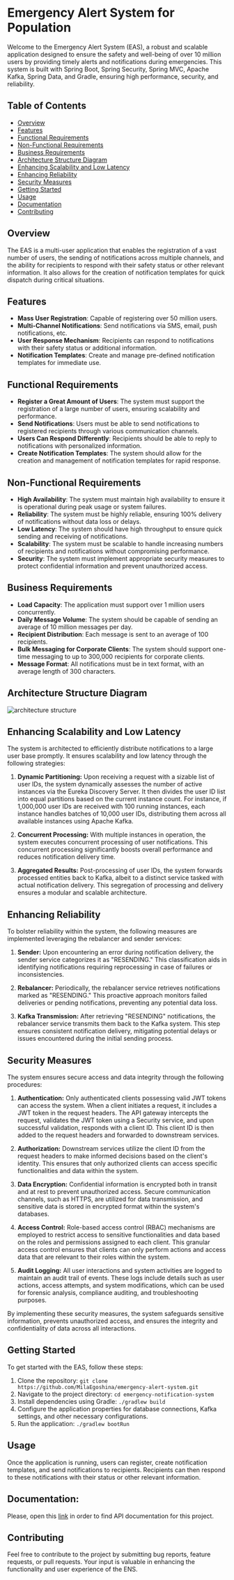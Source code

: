 # Emergency Alert System for Population

Welcome to the Emergency Alert System (EAS), a robust and scalable application designed to ensure the safety and well-being of over 10 million users by providing timely alerts and notifications during emergencies. This system is built with Spring Boot, Spring Security, Spring MVC, Apache Kafka, Spring Data, and Gradle, ensuring high performance, security, and reliability.

## Table of Contents

- [Overview](#overview)
- [Features](#features)
- [Functional Requirements](#functional-requirements)
- [Non-Functional Requirements](#non-functional-requirements)
- [Business Requirements](#business-requirements)
- [Architecture Structure Diagram](#architecture-structure-diagram)
- [Enhancing Scalability and Low Latency](#enhancing-scalability-and-low-latency)
- [Enhancing Reliability](#enhancing-reliability)
- [Security Measures](#security-measures)
- [Getting Started](#getting-started)
- [Usage](#usage)
- [Documentation](#documentation)
- [Contributing](#contributing)


## Overview

The EAS is a multi-user application that enables the registration of a vast number of users, the sending of notifications across multiple channels, and the ability for recipients to respond with their safety status or other relevant information. It also allows for the creation of notification templates for quick dispatch during critical situations.

## Features

- **Mass User Registration**: Capable of registering over 50 million users.
- **Multi-Channel Notifications**: Send notifications via SMS, email, push notifications, etc.
- **User Response Mechanism**: Recipients can respond to notifications with their safety status or additional information.
- **Notification Templates**: Create and manage pre-defined notification templates for immediate use.

## Functional Requirements

- **Register a Great Amount of Users**: The system must support the registration of a large number of users, ensuring scalability and performance.
- **Send Notifications**: Users must be able to send notifications to registered recipients through various communication channels.
- **Users Can Respond Differently**: Recipients should be able to reply to notifications with personalized information.
- **Create Notification Templates**: The system should allow for the creation and management of notification templates for rapid response.

## Non-Functional Requirements

- **High Availability**: The system must maintain high availability to ensure it is operational during peak usage or system failures.
- **Reliability**: The system must be highly reliable, ensuring 100% delivery of notifications without data loss or delays.
- **Low Latency**: The system should have high throughput to ensure quick sending and receiving of notifications.
- **Scalability**: The system must be scalable to handle increasing numbers of recipients and notifications without compromising performance.
- **Security**: The system must implement appropriate security measures to protect confidential information and prevent unauthorized access.

## Business Requirements

- **Load Capacity**: The application must support over 1 million users concurrently.
- **Daily Message Volume**: The system should be capable of sending an average of 10 million messages per day.
- **Recipient Distribution**: Each message is sent to an average of 100 recipients.
- **Bulk Messaging for Corporate Clients**: The system should support one-time messaging to up to 300,000 recipients for corporate clients.
- **Message Format**: All notifications must be in text format, with an average length of 300 characters.

## Architecture Structure Diagram

![architecture structure](images/diagram.jpg)

## Enhancing Scalability and Low Latency

The system is architected to efficiently distribute notifications to a large user base promptly. It ensures scalability and low latency through the following strategies:

1. **Dynamic Partitioning:** Upon receiving a request with a sizable list of user IDs, the system dynamically assesses the number of active instances via the Eureka Discovery Server. It then divides the user ID list into equal partitions based on the current instance count. For instance, if 1,000,000 user IDs are received with 100 running instances, each instance handles batches of 10,000 user IDs, distributing them across all available instances using Apache Kafka.


2. **Concurrent Processing:** With multiple instances in operation, the system executes concurrent processing of user notifications. This concurrent processing significantly boosts overall performance and reduces notification delivery time.


3. **Aggregated Results:** Post-processing of user IDs, the system forwards processed entities back to Kafka, albeit to a distinct service tasked with actual notification delivery. This segregation of processing and delivery ensures a modular and scalable architecture.

## Enhancing Reliability

To bolster reliability within the system, the following measures are implemented leveraging the rebalancer and sender services:

1. **Sender:** Upon encountering an error during notification delivery, the sender service categorizes it as "RESENDING." This classification aids in identifying notifications requiring reprocessing in case of failures or inconsistencies.


2. **Rebalancer:** Periodically, the rebalancer service retrieves notifications marked as "RESENDING." This proactive approach monitors failed deliveries or pending notifications, preventing any potential data loss.


3. **Kafka Transmission:** After retrieving "RESENDING" notifications, the rebalancer service transmits them back to the Kafka system. This step ensures consistent notification delivery, mitigating potential delays or issues encountered during the initial sending process.

## Security Measures

The system ensures secure access and data integrity through the following procedures:

1. **Authentication:** Only authenticated clients possessing valid JWT tokens can access the system. When a client initiates a request, it includes a JWT token in the request headers. The API gateway intercepts the request, validates the JWT token using a Security service, and upon successful validation, responds with a client ID. This client ID is then added to the request headers and forwarded to downstream services.


2. **Authorization:** Downstream services utilize the client ID from the request headers to make informed decisions based on the client's identity. This ensures that only authorized clients can access specific functionalities and data within the system.


3. **Data Encryption:** Confidential information is encrypted both in transit and at rest to prevent unauthorized access. Secure communication channels, such as HTTPS, are utilized for data transmission, and sensitive data is stored in encrypted format within the system's databases.


4. **Access Control:** Role-based access control (RBAC) mechanisms are employed to restrict access to sensitive functionalities and data based on the roles and permissions assigned to each client. This granular access control ensures that clients can only perform actions and access data that are relevant to their roles within the system.


5. **Audit Logging:** All user interactions and system activities are logged to maintain an audit trail of events. These logs include details such as user actions, access attempts, and system modifications, which can be used for forensic analysis, compliance auditing, and troubleshooting purposes.


By implementing these security measures, the system safeguards sensitive information, prevents unauthorized access, and ensures the integrity and confidentiality of data across all interactions.

## Getting Started

To get started with the EAS, follow these steps:

1. Clone the repository: `git clone https://github.com/MilaEgoshina/emergency-alert-system.git`
2. Navigate to the project directory: `cd emergency-notification-system`
3. Install dependencies using Gradle: `./gradlew build`
4. Configure the application properties for database connections, Kafka settings, and other necessary configurations.
5. Run the application: `./gradlew bootRun`

## Usage

Once the application is running, users can register, create notification templates, and send notifications to recipients. Recipients can then respond to these notifications with their status or other relevant information.

## Documentation:

Please, open this [link](http://localhost:8080/swagger-ui/index.html) in order to find API documentation for this project.

## Contributing

Feel free to contribute to the project by submitting bug reports, feature requests, or pull requests. Your input is valuable in enhancing the functionality and user experience of the ENS.